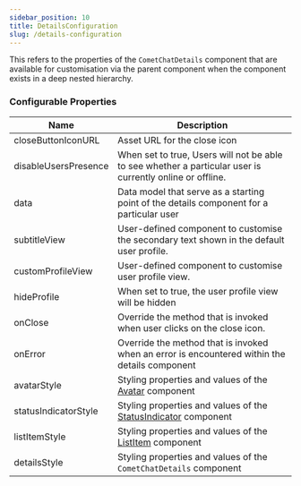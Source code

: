 ```yaml
---
sidebar_position: 10
title: DetailsConfiguration
slug: /details-configuration
---
```


This refers to the properties of the `CometChatDetails` component that are available for customisation via the parent component when the component exists in a deep nested hierarchy.

### Configurable Properties

| Name | Description | 
| ---- | ---- | 
| closeButtonIconURL | Asset URL for the close icon | 
| disableUsersPresence | When set to true, Users will not be able to see whether a particular user is currently online or offline. | 
| data | Data model that serve as a starting point of the details component for a particular user | 
| subtitleView | User-defined component to customise the secondary text shown in the default user profile. | 
| customProfileView | User-defined component to customise user profile view. | 
| hideProfile | When set to true, the user profile view will be hidden | 
| onClose | Override the method that is invoked when user clicks on the close icon. | 
| onError | Override the method that is invoked when an error is encountered within the details component | 
| avatarStyle | Styling properties and values of the [Avatar](/web-elements/avatar) component | 
| statusIndicatorStyle | Styling properties and values of the [StatusIndicator](/web-elements/status-indicator) component | 
| listItemStyle | Styling properties and values of the [ListItem](/web-elements/list-item) component | 
| detailsStyle | Styling properties and values of the `CometChatDetails` component | 
